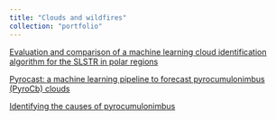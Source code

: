 ```yaml
---
title: "Clouds and wildfires"
collection: "portfolio"
---
```


<p> <a href="https://www.sciencedirect.com/science/article/pii/S0034425720303692"> Evaluation and comparison of a machine learning cloud identification algorithm for the SLSTR in polar regions </a> </p>

<p> <a href="https://arxiv.org/abs/2211.13052"> Pyrocast: a machine learning pipeline to forecast pyrocumulonimbus (PyroCb) clouds </a> </p>

<p> <a href="https://arxiv.org/abs/2211.13052"> Identifying the causes of pyrocumulonimbus  </a> </p>
